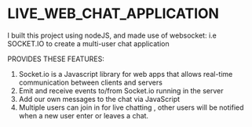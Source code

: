 # LIVE_WEB_CHAT_APPLICATION
I built this project using nodeJS, and made use of websocket: i.e SOCKET.IO to create a multi-user chat application  

PROVIDES THESE FEATURES:
1. Socket.io is a Javascript library for web apps that allows real-time communication between clients and servers
2. Emit and receive events to/from Socket.io running in the server
3. Add our own messages to the chat via JavaScript
4. Multiple users can join in for live chatting , other users will be notified when a new user enter or leaves a chat.


